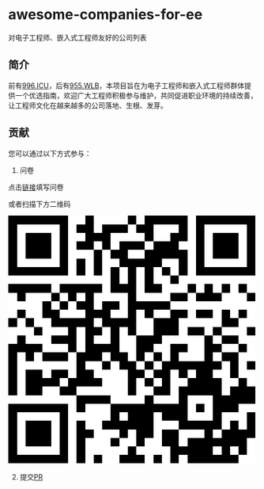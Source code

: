 # awesome-companies-for-ee
对电子工程师、嵌入式工程师友好的公司列表

## 简介

前有[996.ICU](https://github.com/996icu/996.ICU)，后有[955.WLB](https://github.com/formulahendry/955.WLB)，本项目旨在为电子工程师和嵌入式工程师群体提供一个优选指南，欢迎广大工程师积极参与维护，共同促进职业环境的持续改善，让工程师文化在越来越多的公司落地、生根、发芽。

## 贡献

您可以通过以下方式参与：

1. 问卷

点击[链接](https://www.wenjuan.com/s/b2AbUne/?group=GitHub)填写问卷

或者扫描下方二维码

![问卷](/images/GitHub.png)

2. 提交[PR](https://github.com/boringhex-top/awesome-companies-for-ee/edit/main/README.md)
